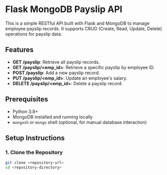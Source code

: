 # Flask MongoDB Payslip API

This is a simple RESTful API built with Flask and MongoDB to manage employee payslip records. It supports CRUD (Create, Read, Update, Delete) operations for payslip data.

## Features
- **GET /payslip**: Retrieve all payslip records.
- **GET /payslip/<emp_id>**: Retrieve a specific payslip by employee ID.
- **POST /payslip**: Add a new payslip record.
- **PUT /payslip/<emp_id>**: Update an employee's salary.
- **DELETE /payslip/<emp_id>**: Delete a payslip record.

## Prerequisites
- Python 3.8+
- MongoDB installed and running locally
- `mongosh` or `mongo` shell (optional, for manual database interaction)

## Setup Instructions

### 1. Clone the Repository
```bash
git clone <repository-url>
cd <repository-directory>
